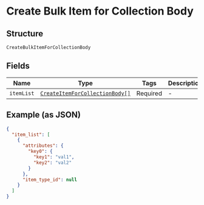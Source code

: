 
# Create Bulk Item for Collection Body

## Structure

`CreateBulkItemForCollectionBody`

## Fields

| Name | Type | Tags | Description |
|  --- | --- | --- | --- |
| `itemList` | [`CreateItemForCollectionBody[]`](../../doc/models/create-item-for-collection-body.md) | Required | - |

## Example (as JSON)

```json
{
  "item_list": [
    {
      "attributes": {
        "key0": {
          "key1": "val1",
          "key2": "val2"
        }
      },
      "item_type_id": null
    }
  ]
}
```

